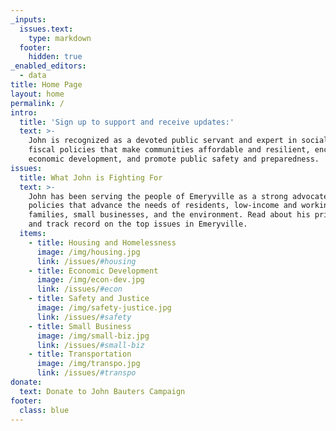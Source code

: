 ```yaml
---
_inputs:
  issues.text:
    type: markdown
  footer:
    hidden: true
_enabled_editors:
  - data
title: Home Page
layout: home
permalink: /
intro:
  title: 'Sign up to support and receive updates:'
  text: >-
    John is recognized as a devoted public servant and expert in social and
    fiscal policies that make communities affordable and resilient, encourage
    economic development, and promote public safety and preparedness.
issues:
  title: What John is Fighting For
  text: >-
    John has been serving the people of Emeryville as a strong advocate for
    policies that advance the needs of residents, low-income and working
    families, small businesses, and the environment. Read about his priorities
    and track record on the top issues in Emeryville.
  items:
    - title: Housing and Homelessness
      image: /img/housing.jpg
      link: /issues/#housing
    - title: Economic Development
      image: /img/econ-dev.jpg
      link: /issues/#econ
    - title: Safety and Justice
      image: /img/safety-justice.jpg
      link: /issues/#safety
    - title: Small Business
      image: /img/small-biz.jpg
      link: /issues/#small-biz
    - title: Transportation
      image: /img/transpo.jpg
      link: /issues/#transpo
donate:
  text: Donate to John Bauters Campaign
footer:
  class: blue
---
```

